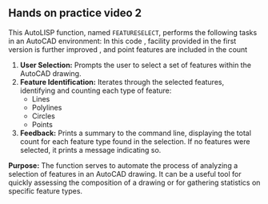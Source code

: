 ## Hands on practice video 2

This AutoLISP function, named `FEATURESELECT`, performs the following tasks in an AutoCAD environment:
In this code , facility provided in the first version is further improved , and point features are included in the count

1. **User Selection:** Prompts the user to select a set of features within the AutoCAD drawing.
2. **Feature Identification:** Iterates through the selected features, identifying and counting each type of feature:
    - Lines
    - Polylines
    - Circles
    - Points
3. **Feedback:** Prints a summary to the command line, displaying the total count for each feature type found in the selection. If no features were selected, it prints a message indicating so.

**Purpose:** The function serves to automate the process of analyzing a selection of features in an AutoCAD drawing. It can be a useful tool for quickly assessing the composition of a drawing or for gathering statistics on specific feature types.
